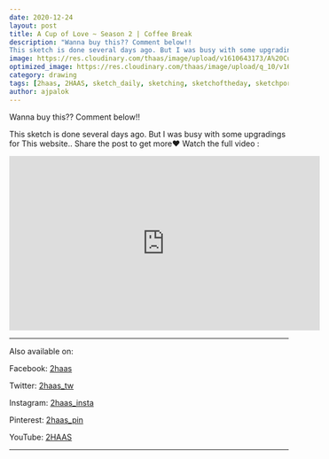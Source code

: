 ```yaml
---
date: 2020-12-24
layout: post
title: A Cup of Love ~ Season 2 | Coffee Break
description: "Wanna buy this?? Comment below!!
This sketch is done several days ago. But I was busy with some upgradings for This website.. Share the post to get more❤️"
image: https://res.cloudinary.com/thaas/image/upload/v1610643173/A%20Cup%20Of%20Love%20%7C%20Season%202%20%7C%20Coffee%20Break.jpg
optimized_image: https://res.cloudinary.com/thaas/image/upload/q_10/v1610643173/A%20Cup%20Of%20Love%20%7C%20Season%202%20%7C%20Coffee%20Break.jpg
category: drawing
tags: [2haas, 2HAAS, sketch_daily, sketching, sketchoftheday, sketchporn, sketchbookdrawing, sketchbook, sketchofinstagram, sketch, tea, teatime, tealover, tealovers, teaporn, coffee, coffeelover, coffeetime, coffeeaddict, coffeelovers, coffeegram, coffeeart, coffeeporn, coffee, coffeemug, coffeemugs]
author: ajpalok
---
```

Wanna buy this?? Comment below!!
  
This sketch is done several days ago. But I was busy with some upgradings for This website.. Share the post to get more❤️
Watch the full video :
  
<iframe width="560" height="315" src="https://www.youtube-nocookie.com/embed/dGfcsZl5epo" frameborder="0" allow="accelerometer; autoplay; encrypted-media; gyroscope; picture-in-picture" allowfullscreen></iframe>
  
- - -

Also available on:  

Facebook: [2haas](https://facebook.com/2haas)  

Twitter: [2haas_tw](https://twitter.com/2haas_tw)  

Instagram: [2haas_insta](https://instagram.com/2haas_insta)  

Pinterest: [2haas_pin](https://pinterest.com/2haas_pin)   

YouTube: [2HAAS](https://www.youtube.com/channel/UCg3hEFuZ7bWxSVwOcDaCkIg)  
  
- - -
  
